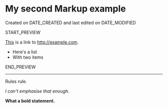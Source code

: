 # My second Markup example

Created on DATE_CREATED and last edited on DATE_MODIFIED

START_PREVIEW

[This](http://www.example.com) is a link to <http://example.com>.

* Here's a list
* With two items

END_PREVIEW

---

Rules rule.

*I can't emphasise that enough.*

**What a bold statement.**